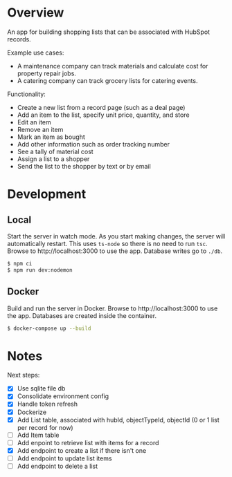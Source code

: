 # Overview

An app for building shopping lists that can be associated with HubSpot records.

Example use cases:

- A maintenance company can track materials and calculate cost for property repair jobs.
- A catering company can track grocery lists for catering events.

Functionality:

- Create a new list from a record page (such as a deal page)
- Add an item to the list, specify unit price, quantity, and store
- Edit an item
- Remove an item
- Mark an item as bought
- Add other information such as order tracking number
- See a tally of material cost
- Assign a list to a shopper
- Send the list to the shopper by text or by email

# Development

## Local

Start the server in watch mode. As you start making changes, the server will automatically restart. This uses `ts-node` so there is no need to run `tsc`. Browse to http://localhost:3000 to use the app. Database writes go to `./db`.

```bash
$ npm ci
$ npm run dev:nodemon
```

## Docker

Build and run the server in Docker. Browse to http://localhost:3000 to use the app. Databases are created inside the container.

```bash
$ docker-compose up --build
```

# Notes

Next steps:

- [x] Use sqlite file db
- [x] Consolidate environment config
- [x] Handle token refresh
- [x] Dockerize
- [x] Add List table, associated with hubId, objectTypeId, objectId (0 or 1 list per record for now)
- [ ] Add Item table
- [ ] Add enpoint to retrieve list with items for a record
- [x] Add endpoint to create a list if there isn't one
- [ ] Add endpoint to update list items
- [ ] Add endpoint to delete a list
